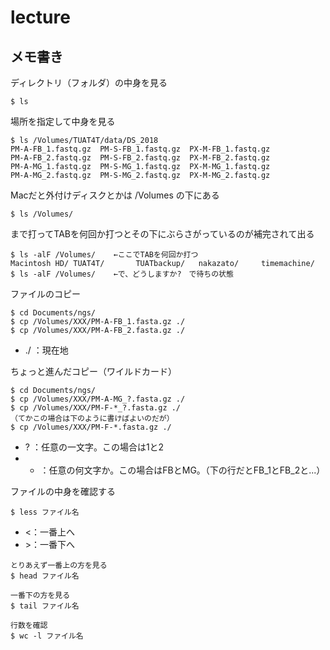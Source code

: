 # lecture

## メモ書き

ディレクトリ（フォルダ）の中身を見る
```
$ ls
```
場所を指定して中身を見る
```
$ ls /Volumes/TUAT4T/data/DS_2018
PM-A-FB_1.fastq.gz	PM-S-FB_1.fastq.gz	PX-M-FB_1.fastq.gz
PM-A-FB_2.fastq.gz	PM-S-FB_2.fastq.gz	PX-M-FB_2.fastq.gz
PM-A-MG_1.fastq.gz	PM-S-MG_1.fastq.gz	PX-M-MG_1.fastq.gz
PM-A-MG_2.fastq.gz	PM-S-MG_2.fastq.gz	PX-M-MG_2.fastq.gz
```

Macだと外付けディスクとかは /Volumes の下にある
```
$ ls /Volumes/
```
まで打ってTABを何回か打つとその下にぶらさがっているのが補完されて出る
```
$ ls -alF /Volumes/    ←ここでTABを何回か打つ
Macintosh HD/ TUAT4T/       TUATbackup/   nakazato/     timemachine/
$ ls -alF /Volumes/    ←で、どうしますか?　で待ちの状態
```

ファイルのコピー
```
$ cd Documents/ngs/
$ cp /Volumes/XXX/PM-A-FB_1.fasta.gz ./
$ cp /Volumes/XXX/PM-A-FB_2.fasta.gz ./
```
- ./ ：現在地

ちょっと進んだコピー（ワイルドカード）
```
$ cd Documents/ngs/
$ cp /Volumes/XXX/PM-A-MG_?.fasta.gz ./
$ cp /Volumes/XXX/PM-F-*_?.fasta.gz ./
（てかこの場合は下のように書けばよいのだが）
$ cp /Volumes/XXX/PM-F-*.fasta.gz ./
```
- ? ：任意の一文字。この場合は1と2
- * ：任意の何文字か。この場合はFBとMG。（下の行だとFB_1とFB_2と...）


ファイルの中身を確認する
```
$ less ファイル名
```
- <：一番上へ
- \>：一番下へ

```
とりあえず一番上の方を見る
$ head ファイル名

一番下の方を見る
$ tail ファイル名
```

```
行数を確認
$ wc -l ファイル名
```
